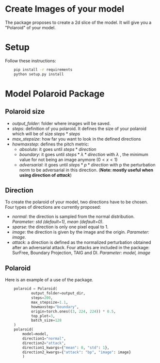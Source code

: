 # Create Images of your model

The package proposes to create a 2d slice of the model.
It will give you a "Polaroid" of your model.

# Setup

Follow these instructions:

```bash
    pip install -r requirements
    python setup.py install
```


# Model Polaroid Package

## Polaroid size

* *output_folder*: folder where images will be saved.
* *steps*: definition of you polaroid. It defines the size of your polaroid which will be of size $steps * steps$
* *max_stepsize*: how far you want to look in the defined directions
* *howmaxstep*: defines the pitch metric:
    * *absolute*: it goes until $steps * direction$
    * *boundary*: it goes until $steps * \lambda * direction$ with $\lambda$ , the minimum value for not being an image anymore ($0<x<1$)
    * *adversarial*: it goes until $steps * p * direction$ with p the perturbation norm to be adversarial in this direction. (**Note: mostly useful when using direction of *attack***)

## Direction

To create the polaroid of your model, two directions have to be chosen.
Four types of directions are currently proposed:
* *normal*: the direction is sampled from the normal distribution. *Parameter: std (default=1), mean (default=0).*
* *sparse*: the direction is only one pixel equal to 1.
* *image*: the direction is given by the image and the origin. *Parameter: image.*
* *attack*: a direction is defined as the normalized perturbation obtained after an adversarial attack. Four attacks are included in the package: SurFree, Boundary Projection, TAIG and DI. *Parameter: model, image*


## Polaroid

Here is an example of a use of the package.

```python
    polaroid = Polaroid(
            output_folder=output_dir,
            steps=200, 
            max_stepsize=1.1, 
            howmaxstep="boundary",
            origin=torch.ones((3, 224, 224)) * 0.5, 
            top_plot=3,
            batch_size=128
    )
    polaroid(
        model=model, 
        direction1="normal", 
        direction2="attack", 
        direction1_kwargs={"mean": 0, "std": 1}, 
        direction2_kwargs={"attack": "bp", "image": image}
        )

```